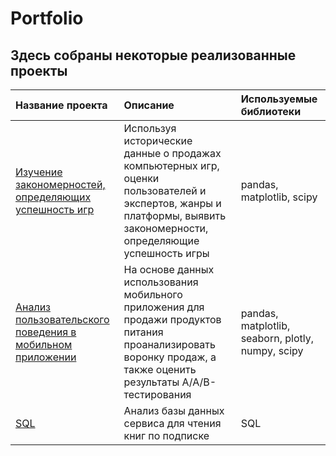 # Portfolio

## Здесь собраны некоторые реализованные проекты

| Название проекта | Описание | Используемые библиотеки | 
| :---------------------- | :---------------------- | :---------------------- |
| [Изучение закономерностей, определяющих успешность игр](//github.com/IliaGoman/Portfolio/tree/main/Games "Games") | Используя исторические данные о продажах компьютерных игр, оценки пользователей и экспертов, жанры и платформы, выявить закономерности, определяющие успешность игры | pandas, matplotlib, scipy|
| [Анализ пользовательского поведения в мобильном приложении](//github.com/IliaGoman/Portfolio/tree/main/mobile%20application "mobile_application") | На основе данных использования мобильного приложения для продажи продуктов питания проанализировать воронку продаж, а также оценить результаты A/A/B-тестирования  | pandas, matplotlib, seaborn, plotly, numpy, scipy|
| [SQL](//github.com/IliaGoman/Portfolio/tree/main/SQL "SQL") | Анализ базы данных сервиса для чтения книг по подписке | SQL|

